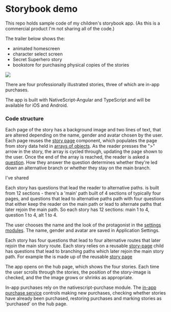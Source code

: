 # Storybook demo

This repo holds sample code of my children's storybook app. (As this is a commercial product I'm not sharing all of the code.)

The trailer below shows the:
* animated homescreen
* character select screen
* Secret Superhero story
* bookstore for purchasing physical copies of the stories

![](trailer.gif)

There are four professionally illustrated stories, three of which are in-app purchases.

The app is built with NativeScript-Angular and TypeScript and will be available for iOS and Android.

### Code structure

Each page of the story has a background image and two lines of text, that are altered depending on the name, gender and avatar chosen by the user. Each page reuses the [story page](https://github.com/ckpantelides/storybook-demo/tree/main/storypage) component, which populates the page from story data held in [arrays of objects](https://github.com/ckpantelides/storybook-demo/blob/main/superhero/superhero-main1-data.ts). As the reader presses the ">" arrow in the story, the array is cycled through, updating the page shown to the user. Once the end of the array is reached, the reader is asked a [question](https://github.com/ckpantelides/storybook-demo/tree/main/questionpage). How they answer the question determines whether they're led down an alternative branch or whether they stay on the main branch.

I've shared 

Each story has questions that lead the reader to alternative paths. is built from 12 sections - there's a 'main' path built of 4 sections of typically four pages, and questions that lead to alternative paths path with four questions that either keep the reader on the main path or lead to alternate paths that later rejoin the main path. So each story has 12 sections: main 1 to 4, question 1 to 4, alt 1 to 4.

The user chooses the name and the look of the protagonist in the [settings modules](https://github.com/ckpantelides/storybook-demo/tree/main/settings). The name, gender and avatar are saved in Application Settings.

Each story has four questions that lead to four alternative routes that later rejoin the main story route. Each story relies on a reusable [story-page](https://github.com/ckpantelides/storybook-demo/tree/main/storypage) child  has questions that lead to branching paths which later rejoin the main story path. For example the is made up of the reusable [story page](https://github.com/ckpantelides/storybook-demo/tree/main/storypage)

The app opens on the hub page, which shows the four stories. Each time the user scrolls through the stories, the position of the story-image is checked, and the the image grows or shrinks as appropriate.

In-app purchases rely on the nativescript-purchase module. The [in-app purchase service](https://github.com/ckpantelides/storybook-demo/blob/main/services/iap.service.ts) controls making new purchases, checking whether stories have already been purchased, restoring purchases and marking stories as 'purchased' on the hub page.



